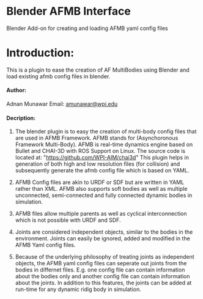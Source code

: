 # Blender AFMB Interface
Blender Add-on for creating and loading AFMB yaml config files

# Introduction:
This is a plugin to ease the creation of AF MultiBodies using Blender and load existing afmb config files in blender.

#### Author:
Adnan Munawar
Email: amunawar@wpi.edu

#### Decription:
1. The blender plugin is to easy the creation of multi-body config files that are used in AFMB Framework. 
AFMB stands for (Asynchoronous Framework Multi-Body). AFMB is real-time dynamics engine
based on Bullet and CHAI-3D with ROS Support on Linux. The source code is located at:
"https://github.com/WPI-AIM/chai3d"
This plugin helps in generation of both high and low resolution files (for collision) and subsequently
generate the afmb config file which is based on YAML.

2. AFMB Config files are akin to URDF or SDF but are written in YAML rather than XML. AFMB also supports
soft bodies as well as multiple unconnected, semi-connected and fully connected dynamic bodies in simulation.

3. AFMB files allow multiple parents as well as cyclical interconnection which is not possible with URDF and SDF.

4. Joints are considered independent objects, similar to the bodies in the environment. Joints can easily be ignored, 
added and modified in the AFMB Yaml config files.

5. Because of the underlying philosophy of treating joints as independent objects, the AFMB yaml config files can seperate out joints from the bodies in differnet files. E.g. one config file can contain information about the bodies only and another config file can contain information about the joints. In addition to this features, the joints can be added at run-time for any dynamic ridig body in simulation.

